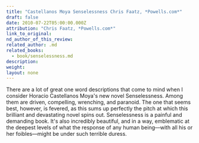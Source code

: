 ```yaml
---
title: "Castellanos Moya Senselessness Chris Faatz, *Powells.com*"
draft: false
date: 2010-07-22T05:00:00.000Z
attribution: "Chris Faatz, *Powells.com*"
link_to_original:
nd_author_of_this_review:
related_author: .md
related_books:
  - book/senselessness.md
description:
weight:
layout: none
---
```

There are a lot of great one word descriptions that come to mind when I consider Horacio Castellanos Moya's new novel Senselessness. Among them are driven, compelling, wrenching, and paranoid. The one that seems best, however, is fevered, as this sums up perfectly the pitch at which this brilliant and devastating novel spins out. Senselessness is a painful and demanding book. It's also incredibly beautiful, and in a way, emblematic at the deepest levels of what the response of any human being––with all his or her foibles––might be under such terrible duress.

